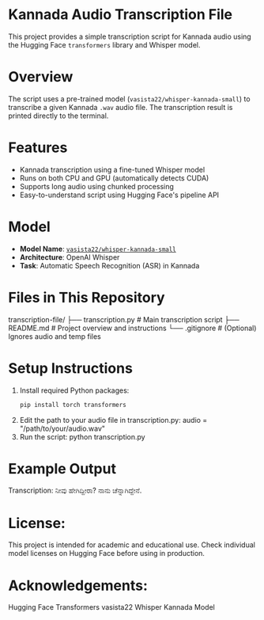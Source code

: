 # Kannada Audio Transcription File 
This project provides a simple transcription script for Kannada audio using the Hugging Face `transformers` library and Whisper model.

# Overview
The script uses a pre-trained model (`vasista22/whisper-kannada-small`) to transcribe a given Kannada `.wav` audio file. The transcription result is printed directly to the terminal.

# Features
- Kannada transcription using a fine-tuned Whisper model
- Runs on both CPU and GPU (automatically detects CUDA)
- Supports long audio using chunked processing
- Easy-to-understand script using Hugging Face's pipeline API

# Model
- **Model Name**: [`vasista22/whisper-kannada-small`](https://huggingface.co/vasista22/whisper-kannada-small)
- **Architecture**: OpenAI Whisper
- **Task**: Automatic Speech Recognition (ASR) in Kannada

# Files in This Repository
transcription-file/
├── transcription.py # Main transcription script
├── README.md # Project overview and instructions
└── .gitignore # (Optional) Ignores audio and temp files


# Setup Instructions
1. Install required Python packages:
   ```bash
   pip install torch transformers
2. Edit the path to your audio file in transcription.py:
   audio = "/path/to/your/audio.wav"
3. Run the script:
   python transcription.py


# Example Output
  Transcription: ನೀವು ಹೇಗಿದ್ದೀರಾ? ನಾನು ಚೆನ್ನಾಗಿದ್ದೇನೆ.


# License:
  This project is intended for academic and educational use. Check individual model licenses on Hugging Face before using in production.

# Acknowledgements:
  Hugging Face Transformers
  vasista22 Whisper Kannada Model

